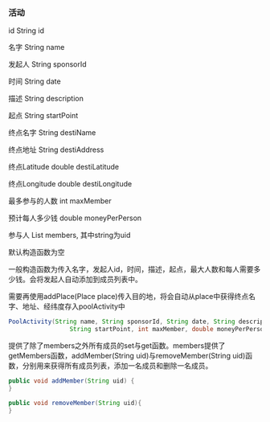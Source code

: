 ### 活动

id String id

名字 String name

发起人 String sponsorId

时间 String date

描述 String description

起点 String startPoint

终点名字 String destiName

终点地址 String destiAddress

终点Latitude double destiLatitude

终点Longitude double destiLongitude

最多参与的人数 int maxMember

预计每人多少钱 double moneyPerPerson

参与人 List<String> members, 其中string为uid

默认构造函数为空

一般构造函数为传入名字，发起人id，时间，描述，起点，最大人数和每人需要多少钱。会将发起人自动添加到成员列表中。

需要再使用addPlace(Place place)传入目的地，将会自动从place中获得终点名字、地址、经纬度存入poolActivity中

```java
PoolActivity(String name, String sponsorId, String date, String description,
                 String startPoint, int maxMember, double moneyPerPerson){}
```

提供了除了members之外所有成员的set与get函数。members提供了getMembers函数，addMember(String uid)与removeMember(String uid)函数，分别用来获得所有成员列表，添加一名成员和删除一名成员。

```java
public void addMember(String uid) {
}

public void removeMember(String uid){
}
```
